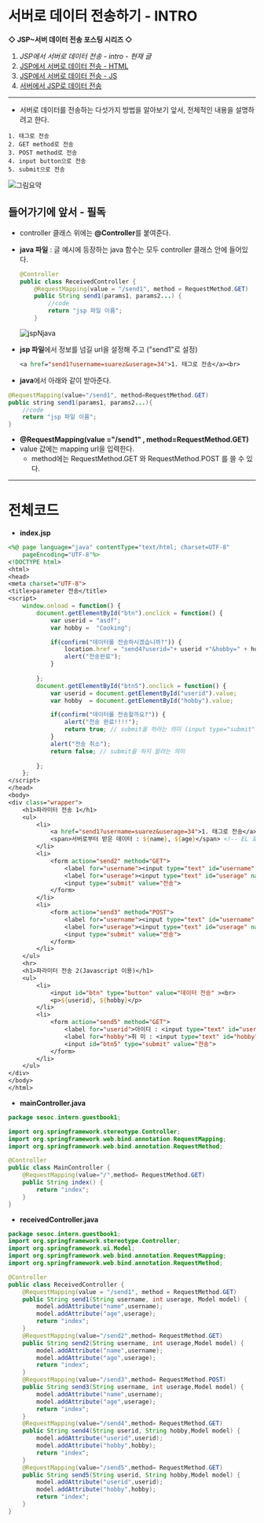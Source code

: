 # 서버로 데이터 전송하기 - INTRO

**◇ JSP~서버 데이터 전송 포스팅 시리즈 ◇**

1. *JSP에서 서버로 데이터 전송 - intro - 현재 글*
2. [JSP에서 서버로 데이터 전송 - HTML](https://yejip.com/web/2020-11-11-spring2/) 
3. [JSP에서 서버로 데이터 전송 - JS](https://yejip.com/web/2020-11-11-spring3/) 
4. [서버에서 JSP로 데이터 전송](https://yejip.com/web/2020-11-12-spring4/)

---

- 서버로 데이터를 전송하는 다섯가지 방법을 알아보기 앞서, 전체적인 내용을 설명하려고 한다.

```
1. 태그로 전송
2. GET method로 전송
3. POST method로 전송
4. input button으로 전송
5. submit으로 전송
```

![그림요약](https://user-images.githubusercontent.com/37058233/99193205-cc4e0e80-27ba-11eb-9411-54dcbbdd378b.PNG)

## 들어가기에 앞서 - 필독

- controller 클래스 위에는  **@Controller**를 붙여준다.

- **java 파일** : 글 예시에 등장하는 java 함수는 모두 controller 클래스 안에 들어있다. 

  ```java
  @Controller
  public class ReceivedController {
      @RequestMapping(value = "/send1", method = RequestMethod.GET)
      public String send1(params1, params2...) {
          //code
          return "jsp 파일 이름";
      }
  ```

  ![jspNjava](https://user-images.githubusercontent.com/37058233/99234068-681d6000-2837-11eb-8f62-f1f02950f91c.PNG)

- **jsp 파일**에서 정보를 넘길 url을 설정해 주고 ("send1"로 설정)

  ```jsp
  <a href="send1?username=suarez&userage=34">1. 태그로 전송</a><br>
  ```


-  **java**에서 아래와 같이 받아준다.

  ```java
  @RequestMapping(value="/send1", method=RequestMethod.GET)
  public string send1(params1, params2...){
      //code
      return "jsp 파일 이름";
  }
  ```


- **@RequestMapping(value ="/send1" , method=RequestMethod.GET)**
- value 값에는 mapping url을 입력한다. 
  - method에는 RequestMethod.GET 와 RequestMethod.POST 를 쓸 수 있다.

<hr>

#  전체코드


- **index.jsp**

```jsp
<%@ page language="java" contentType="text/html; charset=UTF-8"
    pageEncoding="UTF-8"%>
<!DOCTYPE html>
<html>
<head>
<meta charset="UTF-8">
<title>parameter 전송</title>
<script>
	window.onload = function() {
		document.getElementById("btn").onclick = function() {
			var userid = "asdf";
			var hobby =  "Cooking";

			if(confirm("데이터를 전송하시겠습니까?")) {
				location.href = "send4?userid="+ userid +"&hobby=" + hobby;
				alert("전송완료");
			}
			
		};
		document.getElementById("btn5").onclick = function() {
			var userid = document.getElementById("userid").value;
			var hobby  = document.getElementById("hobby").value;

			if(confirm("데이터를 전송할까요?")) {
				alert("전송 완료!!!!");
				return true; // submit을 하라는 의미 (input type="submit" 동작을 계속 하라는 의미)
			}
			alert("전송 취소");
			return false; // submit을 하지 말라는 의미
			
		};
	};
</script>
</head>
<body>
<div class="wrapper">
	<h1>파라미터 전송 1</h1>
	<ul>
		<li>
			<a href="send1?username=suarez&userage=34">1. 태그로 전송</a><br>
			<span>서버로부터 받은 데이터 : ${name}, ${age}</span> <!-- EL 표현식 -->
		</li>
		<li>
			<form action="send2" method="GET">
				<label for="username"><input type="text" id="username" name="username" ></label><br>
				<label for="userage"><input type="text" id="userage" name="userage"></label><br>
				<input type="submit" value="전송">
			</form>
		</li>
		<li>
			<form action="send3" method="POST">
				<label for="username"><input type="text" id="username" name="username" ></label><br>
				<label for="userage"><input type="text" id="userage" name="userage"></label><br>
				<input type="submit" value="전송">
			</form>
		</li>
	</ul>
	<hr>
	<h1>파라미터 전송 2(Javascript 이용)</h1>
	<ul>
		<li>
			<input id="btn" type="button" value="데이터 전송" ><br>
			<p>${userid}, ${hobby}</p>
		</li>
		<li>
			<form action="send5" method="GET">
				<label for="userid">아이디 : <input type="text" id="userid" name="userid" ></label><br>
				<label for="hobby">취 미 : <input type="text" id="hobby" name="hobby"></label><br>
				<input id="btn5" type="submit" value="전송">
			</form>		
		</li>
	</ul>
</div>
</body>
</html>
```

- **mainController.java**

```java
package sesoc.intern.guestbook1;

import org.springframework.stereotype.Controller;
import org.springframework.web.bind.annotation.RequestMapping;
import org.springframework.web.bind.annotation.RequestMethod;

@Controller
public class MainController {
    @RequestMapping(value="/",method= RequestMethod.GET)
    public String index() {
        return "index";
    }
}
```

- **receivedController.java**

```java
package sesoc.intern.guestbook1;
import org.springframework.stereotype.Controller;
import org.springframework.ui.Model;
import org.springframework.web.bind.annotation.RequestMapping;
import org.springframework.web.bind.annotation.RequestMethod;

@Controller
public class ReceivedController {
    @RequestMapping(value = "/send1", method = RequestMethod.GET)
    public String send1(String username, int userage, Model model) {
        model.addAttribute("name",username);
        model.addAttribute("age",userage);
        return "index";
    }
    @RequestMapping(value="/send2",method= RequestMethod.GET)
    public String send2(String username, int userage,Model model) {
        model.addAttribute("name",username);
        model.addAttribute("age",userage);
        return "index";
    }
    @RequestMapping(value="/send3",method= RequestMethod.POST)
    public String send3(String username, int userage,Model model) {
        model.addAttribute("name",username);
        model.addAttribute("age",userage);
        return "index";
    }
    @RequestMapping(value="/send4",method= RequestMethod.GET)
    public String send4(String userid, String hobby,Model model) {
        model.addAttribute("userid",userid);
        model.addAttribute("hobby",hobby);
        return "index";
    }
    @RequestMapping(value="/send5",method= RequestMethod.GET)
    public String send5(String userid, String hobby,Model model) {
        model.addAttribute("userid",userid);
        model.addAttribute("hobby",hobby);
        return "index";
    }
}
```

